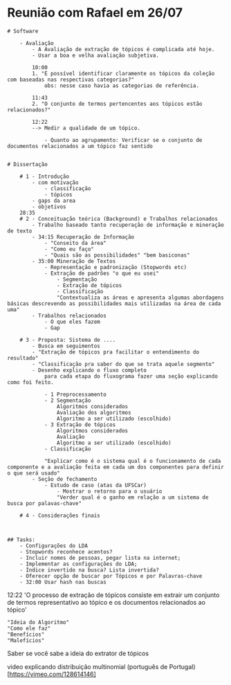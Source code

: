 # Reunião com Rafael em 26/07


	# Software
		
		- Avaliação
			- A Avaliação de extração de tópicos é complicada até hoje.
			- Usar a boa e velha avaliação subjetiva.

			10:00 
			1. "É possível identificar claramente os tópicos da coleção com baseadas nas respectivas categorias?"
				obs: nesse caso havia as categorias de referência.

			11:43
			2. "O conjunto de termos pertencentes aos tópicos estão relacionados?"

			12:22 
			--> Medir a qualidade de um tópico. 
				
				- Quanto ao agrupamento: Verificar se o conjunto de documentos relacionados a um tópico faz sentido
				

	# Dissertação

		# 1 - Introdução 
			- com motivação
				- classificação
				- tópicos
			- gaps da area
			- objetivos
		28:35	
		# 2 - Conceituação teórica (Background) e Trabalhos relacionados
			- Trabalho baseado tanto recuperação de informação e mineração de texto
			- 34:15 Recuperação de Informação
				- "Conseito da área"
				- "Como eu faço"
				- "Quais são as possibilidades" "bem basiconas"
			- 35:00 Mineração de Textos
				- Representação e padronização (Stopwords etc)
				- Extração de padrões "o que eu usei"
					- Segmentação
					- Extração de tópicos
					- Classificação
					"Contextualiza as áreas e apresenta algumas abordagens básicas descrevendo as possibilidades mais utilizadas na área de cada uma"
			- Trabalhos relacionados 
				- O que eles fazem
				- Gap
	
		# 3 - Proposta: Sistema de ....
			- Busca em seguimentos
			- "Extração de tópicos pra facilitar o entendimento do resultado"
			- "Classificação pra saber do que se trata aquele segmento"
			- Desenho explicando o fluxo completo
				para cada etapa do fluxograma fazer uma seção explicando como foi feito.
			
				- 1 Preprocessamento
				- 2 Segmentação 
					Algoritmos considerados
					Avaliação dos algoritmos
					Algoritmo a ser utilizado (escolhido)
				- 3 Extração de tópicos
					Algoritmos considerados
					Avaliação 
					Algoritmo a ser utilizado (escolhido)
				- Classificação

				"Explicar como é o sistema qual é o funcionamento de cada componente e a avaliação feita em cada um dos componentes para definir o que será usado"
  			- Seção de fechamento
				- Estudo de caso (atas da UFSCar)
					- Mostrar o retorno para o usuário
					"Verder qual é o ganho em relação a um sistema de busca por palavas-chave"

		# 4 - Considerações finais



	## Tasks:
		- Configurações do LDA
		- Stopwords reconhece acentos?
		- Incluir nomes de pessoas, pegar lista na internet;
		- Implementar as configurações do LDA;
		- Índice invertido na busca? Lista invertida?
		- Oferecer opção de buscar por Tópicos e por Palavras-chave
		- 32:00 Usar hash nas buscas



12:22 'O processo de extração de tópicos consiste em extrair um conjunto de termos representativo ao tópico e os documentos relacionados ao tópico'





	"Ideia do Algoritmo"
	"Como ele faz"
	"Benefícios"
	"Malefícios"


Saber se você sabe a ideia do extrator de tópicos

video explicando distribuição multinomial (português de Portugal)
[https://vimeo.com/128614146]






